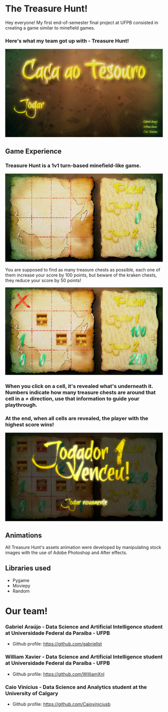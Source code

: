 # The Treasure Hunt!

Hey everyone! My first end-of-semester final project at UFPB consisted in creating a game similar to minefield games.

### Here's what my team got up with - Treasure Hunt!

![](images/menu.png)

## Game Experience

### Treasure Hunt is a 1v1 turn-based minefield-like game.

![](images/ingame0.png)

You are supposed to find as many treasure chests as possible, each one of them increase your score by 100 points, but beware of the kraken chests, they reduce your score by 50 points!

![](images/ingame2.png)

### When you click on a cell, it's revealed what's underneath it. Numbers indicate how many **treasure** chests are around that cell in a *+* direction, use that information to guide your playthrough.

### At the end, when all cells are revealed, the player with the highest score wins!

![](images/ingame3.png)

## Animations

All Treasure Hunt's assets animation were developed by manipulating stock images with the use of Adobe Photoshop and After effects.

## Libraries used

* Pygame
* Moviepy
* Random

# Our team!

### Gabriel Araújo - Data Science and Artificial Intelligence student at Universidade Federal da Paraíba - UFPB
* Github profile: https://github.com/gabriellst

### William Xavier - Data Science and Artificial Intelligence student at Universidade Federal da Paraíba - UFPB
* Github profile: https://github.com/WilliamXnl

### Caio Vinícius - Data Science and Analytics student at the University of Calgary
* Github profile: https://github.com/Caioviniciusb
